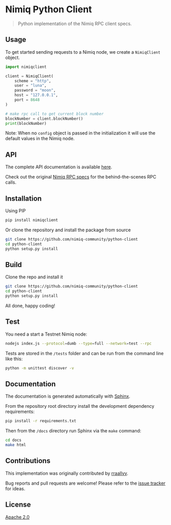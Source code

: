 # Nimiq Python Client

> Python implementation of the Nimiq RPC client specs.

## Usage

To get started sending requests to a Nimiq node, we create a `NimiqClient` object.

```python
import nimiqclient

client = NimiqClient(
	scheme = "http",
	user = "luna",
	password = "moon",
	host = "127.0.0.1",
	port = 8648
)

# make rpc call to get current block number
blockNumber = client.blockNumber()
print(blockNumber)
```

Note: When no `config` object is passed in the initialization it will use the default values in the Nimiq node.

## API

The complete API documentation is available [here](https://rraallvv.github.io/python-client/).

Check out the original [Nimiq RPC specs](https://github.com/nimiq/core-js/wiki/JSON-RPC-API) for the behind-the-scenes RPC calls.

## Installation

Using PIP

```sh
pip install nimiqclient
```

Or clone the repository and install the package from source

```sh
git clone https://github.com/nimiq-community/python-client
cd python-client
python setup.py install
```

## Build

Clone the repo and install it

```sh
git clone https://github.com/nimiq-community/python-client
cd python-client
python setup.py install
```

All done, happy coding!

## Test

You need a start a Testnet Nimiq node:

```sh
nodejs index.js --protocol=dumb --type=full --network=test --rpc
```

Tests are stored in the `/tests` folder and can be run from the command line like this:

```sh
python -m unittest discover -v
```

## Documentation

The documentation is generated automatically with [Sphinx](https://www.sphinx-doc.org).

From the repository root directory install the development dependency requirements:

```sh
pip install -r requirements.txt
```

Then from the `/docs` directory run Sphinx via the `make` command:

```sh
cd docs
make html
```

## Contributions

This implementation was originally contributed by [rraallvv](https://github.com/rraallvv/).

Bug reports and pull requests are welcome! Please refer to the [issue tracker](https://github.com/nimiq-community/python-client/issues) for ideas.

## License

[Apache 2.0](LICENSE.md)

